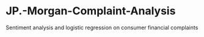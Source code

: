# JP.-Morgan-Complaint-Analysis
Sentiment analysis and logistic regression on consumer financial complaints
